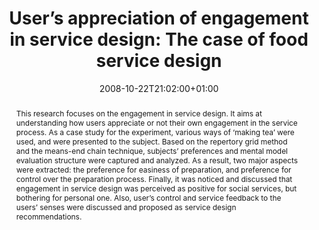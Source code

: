 ---
members: ["PLevy"]
slug: users-appreciation-of-engagement-in-service-design-the-case-of-food-service-design
title: "User’s appreciation of engagement in service design: The case of food service design"
layout: publi
searchFilter: Publication
searchWeight: 8
publitype: inproceedings
subsection: conference
everyday: true
researchpage: true
institution:
    heig: 1
    logo: Tsukuba
    short: 'U. of Tsukuba'
    web: "https://www.tsukuba.ac.jp/"
    name: "University of Tsukuba"
research: 
    -  everyday
chaire: false
date: 2008-10-22T21:02:00+01:00
citation:
    authors:
        1: ["Levy", "Pierre", "P."]
        2: ["Wakabayashi", "Nami", "N."]
    year: 2008
    title: "User's appreciation of engagement in service design: The case of food service design"
    proceedings: "the Proceedings of International Service Innovation Design Conference 2008 - ISIDC08"
    firstpage: "CD"
    publisher: ["Japanese Society for the Science of Design", "Busan, Korea"]
reference: "Lévy, P., & Wakabayashi, N. (2008). User's appreciation of engagement in service design: The case of food service design. the Proceedings of International Service Innovation Design Conference 2008 - ISIDC08. Busan, Korea."
abstract: "This research focuses on the engagement in service design. It aims at understanding how users appreciate or not their own engagement in the service process. As a case study for the experiment, various ways of ‘making tea’ were used, and were presented to the subject. Based on the repertory grid method and the means-end chain technique, subjects’ preferences and mental model evaluation structure were captured and analyzed. As a result, two major aspects were extracted: the preference for easiness of preparation, and preference for control over the preparation process. Finally, it was noticed and discussed that engagement in service design was perceived as positive for social services, but bothering for personal one. Also, user’s control and service feedback to the users’ senses were discussed and proposed as service design recommendations."
link:
    1: ["paper", "paper", "https://1drv.ms/b/s!AnQx_v88q65Qv4Q-8NOaN9ZVHdxGoA?e=aM5ZXv"]
---